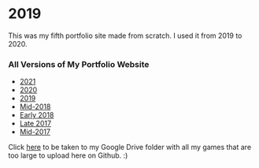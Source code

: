 # 2019
This was my fifth portfolio site made from scratch. I used it from 2019 to 2020.

### All Versions of My Portfolio Website

- [2021](https://github.com/lizberberena/lizberberena.github.io)
- [2020](https://github.com/lizberberena/2020)
- [2019](https://github.com/lizberberena/2019)
- [Mid-2018](https://github.com/lizberberena/mid-2018)
- [Early 2018](https://github.com/lizberberena/early-2018)
- [Late 2017](https://github.com/lizberberena/late-2017)
- [Mid-2017](https://github.com/lizberberena/mid-2017)

Click <a href="https://drive.google.com/drive/folders/1qI0wfO3N7_VMUbWJEn4bfNL5P04Ix1PS?usp=sharing" target="_blank">here</a> to be taken to my Google Drive folder with all my games that are too large to upload here on Github. :)

